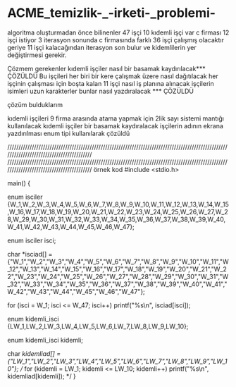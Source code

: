 # ACME_temizlik-_-irketi-_problemi-
algoritma oluşturmadan önce bilinenler
47 işçi
10 kıdemli işçi var
c firması 12 işçi istiyor 3 iterasyon sonunda c firmasında farklı 36 işçi çalışmış olacaktır
geriye 11 işçi kalacağından iterasyon son bulur ve kidemlilerin yer değiştirmesi gerekir.

Çözmem gerekenler 
kıdemli işçiler nasıl bir basamak kaydırılacak*** ÇÖZÜLDÜ
Bu işçileri her biri bir kere çalışmak üzere nasıl dağıtılacak
her işçinin çalışması için boşta kalan 11 işçi nasıl iş planına alınacak
işçilerin isimleri uzun karakterler bunlar nasıl yazdıralacak *** ÇÖZÜLDÜ


çözüm bulduklarım

kıdemli işçileri 9 firma arasında atama yapmak için 2lik sayı sistemi mantığı kullanılacak kıdemli işçiler bir basamak kaydıralacak
işçilerin adının ekrana yazdırılması enum tipi kullanılarak çözüldü

/////////////////////////////////////////////////////////////////////////////////////////////////////////////////////////////////////////
/////////////////////////////////////////////////////////////////////////////////////////////////////////////////////////////////////////
örnek kod
#include <stdio.h>

main() {
	
enum isciler {W_1,W_2,W_3,W_4,W_5,W_6,W_7,W_8,W_9,W_10,W_11,W_12,W_13,W_14,W_15,W_16,W_17,W_18,W_19,W_20,W_21,W_22,W_23,W_24,W_25,W_26,W_27,W_28,W_29,W_30,W_31,W_32,W_33,W_34,W_35,W_36,W_37,W_38,W_39,W_40,W_41,W_42,W_43,W_44,W_45,W_46,W_47};

enum isciler isci;

char *isciad[] = {"W_1","W_2","W_3","W_4","W_5","W_6","W_7","W_8","W_9","W_10","W_11","W_12","W_13","W_14","W_15","W_16","W_17","W_18","W_19","W_20","W_21","W_22","W_23","W_24","W_25","W_26","W_27","W_28","W_29","W_30","W_31","W_32","W_33","W_34","W_35","W_36","W_37","W_38","W_39","W_40","W_41","W_42","W_43","W_44","W_45","W_46","W_47"};

for (isci = W_1; isci <= W_47; isci++)
   printf("%s\n", isciad[isci]);



enum kidemli_isci {LW_1,LW_2,LW_3,LW_4,LW_5,LW_6,LW_7,LW_8,LW_9,LW_10};

enum kidemli_isci kidemli;

char *kidemliad[] = {"LW_1","LW_2","LW_3","LW_4","LW_5","LW_6","LW_7","LW_8","LW_9","LW_10"};
/*
for (kidemli = LW_1; kidemli <= LW_10; kidemli++)
   printf("%s\n", kidemliad[kidemli]);
*/
}
